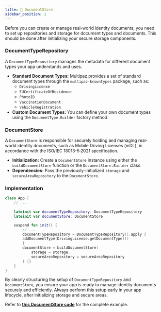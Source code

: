 ```yaml
---
title: 📄 DocumentStore
sidebar_position: 2
---
```


Before you can create or manage real-world identity documents, you need to set up repositories and storage for document types and documents. This should be done after initializing your secure storage components.

### DocumentTypeRepository

A `DocumentTypeRepository` manages the metadata for different document types your app understands and uses.

* **Standard Document Types:** Multipaz provides a set of standard document types through the `multipaz-knowntypes` package, such as:
    * `DrivingLicense`
    * `EUCertificateOfResidence`
    * `PhotoID`
    * `VaccinationDocument`
    * `VehicleRegistration`
* **Custom Document Types:** You can define your own document types using the `DocumentType.Builder` factory method.

### DocumentStore

A `DocumentStore` is responsible for securely holding and managing real-world identity documents, such as Mobile Driving Licenses (mDL), in accordance with the ISO/IEC 18013-5:2021 specification.

* **Initialization:** Create a `DocumentStore` instance using either the `buildDocumentStore` function or the `DocumentStore.Builder` class.
* **Dependencies:** Pass the previously-initialized `storage` and `secureAreaRepository` to the `DocumentStore`.

### Implementation

```kotlin
class App {
    // ...
    
    lateinit var documentTypeRepository: DocumentTypeRepository
    lateinit var documentStore: DocumentStore

    suspend fun init() {
        // ...
        documentTypeRepository = DocumentTypeRepository().apply {
        addDocumentType(DrivingLicense.getDocumentType())
        }
        documentStore = buildDocumentStore(
            storage = storage,
            secureAreaRepository = secureAreaRepository
        ) {}
    }
}
```

By clearly structuring the setup of `DocumentTypeRepository` and `DocumentStore`, you ensure your app is ready to manage identity documents securely and efficiently. Always perform this setup early in your app lifecycle, after initializing storage and secure areas.

Refer to **[this DocumentStore code](https://github.com/openwallet-foundation/multipaz-samples/blob/9708cb36f44040ff51b5e0b3b7922175e47462d2/MultipazGettingStartedSample/composeApp/src/commonMain/kotlin/org/multipaz/getstarted/App.kt#L103-L110)** for the complete example.
